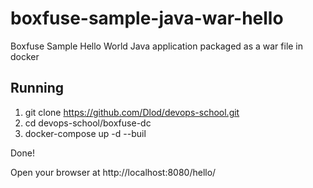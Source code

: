 boxfuse-sample-java-war-hello
=============================

Boxfuse Sample Hello World Java application packaged as a war file in docker

## Running

1. git clone https://github.com/Dlod/devops-school.git
2. cd devops-school/boxfuse-dc
3. docker-compose  up -d --buil

Done!

Open your browser at http://localhost:8080/hello/
